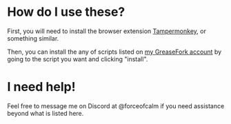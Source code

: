 # How do I use these?

First, you will need to install  the browser extension [Tampermonkey](https://www.tampermonkey.net/index.php), or something similar.

Then, you can install the any of scripts listed on [my GreaseFork account](https://greasyfork.org/en/users/1281850-forceofcalm) by going to the script you want and clicking "install".

# I need help!

Feel free to message me on Discord at @forceofcalm if you need assistance beyond what is listed here.